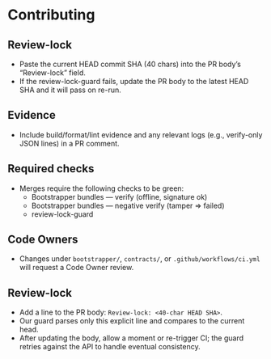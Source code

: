 # Contributing

## Review-lock
- Paste the current HEAD commit SHA (40 chars) into the PR body’s “Review-lock” field.
- If the review-lock-guard fails, update the PR body to the latest HEAD SHA and it will pass on re-run.

## Evidence
- Include build/format/lint evidence and any relevant logs (e.g., verify-only JSON lines) in a PR comment.

## Required checks
- Merges require the following checks to be green:
  - Bootstrapper bundles — verify (offline, signature ok)
  - Bootstrapper bundles — negative verify (tamper ⇒ failed)
  - review-lock-guard

## Code Owners
- Changes under `bootstrapper/`, `contracts/`, or `.github/workflows/ci.yml` will request a Code Owner review.


## Review-lock
- Add a line to the PR body: `Review-lock: <40-char HEAD SHA>`.
- Our guard parses only this explicit line and compares to the current head.
- After updating the body, allow a moment or re-trigger CI; the guard retries against the API to handle eventual consistency.
